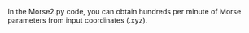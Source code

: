 In the Morse2.py code, you can obtain hundreds per minute of Morse parameters from input coordinates (.xyz).
